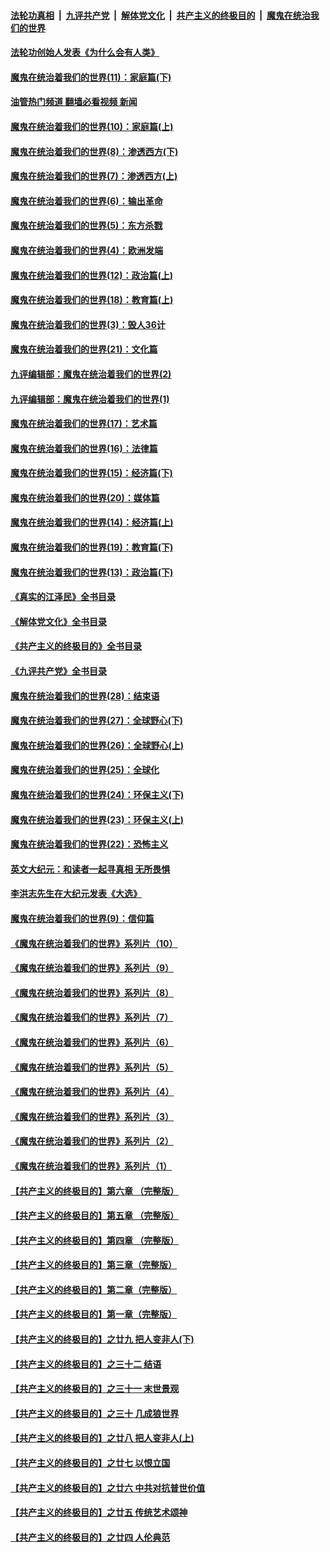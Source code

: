####  [法轮功真相](../../../../basic/blob/master/README.md?t=03140811) &nbsp;|&nbsp; [九评共产党](../../../../9ping.md/blob/master/README.md?t=03140811) &nbsp;|&nbsp; [解体党文化](../../../../jtdwh.md/blob/master/README.md?t=03140811)  &nbsp;|&nbsp; [共产主义的终极目的](../../../../gczydzjmd.md/blob/master/README.md?t=03140811) &nbsp;|&nbsp; [魔鬼在统治我们的世界](../../../../mgztzwmdsj.md/blob/master/README.md?t=03140811) 

#### [法轮功创始人发表《为什么会有人类》](../pages/nsc422/n13912117.md?t=03140811) 

#### [魔鬼在统治着我们的世界(11)：家庭篇(下)](../pages/nsc422/n10440961.md?t=03140811) 

#### [油管热门频道 翻墙必看视频 新闻](http://129.146.143.75:81/youtube.html?03140811)

#### [魔鬼在统治着我们的世界(10)：家庭篇(上)](../pages/nsc422/n10435448.md?t=03140811) 

#### [魔鬼在统治着我们的世界(8)：渗透西方(下)](../pages/nsc422/n10429603.md?t=03140811) 

#### [魔鬼在统治着我们的世界(7)：渗透西方(上)](../pages/nsc422/n10426013.md?t=03140811) 

#### [魔鬼在统治着我们的世界(6)：输出革命](../pages/nsc422/n10421536.md?t=03140811) 

#### [魔鬼在统治着我们的世界(5)：东方杀戮](../pages/nsc422/n10417707.md?t=03140811) 

#### [魔鬼在统治着我们的世界(4)：欧洲发端](../pages/nsc422/n10414890.md?t=03140811) 

#### [魔鬼在统治着我们的世界(12)：政治篇(上)](../pages/nsc422/n10444576.md?t=03140811) 

#### [魔鬼在统治着我们的世界(18)：教育篇(上)](../pages/nsc422/n10526970.md?t=03140811) 

#### [魔鬼在统治着我们的世界(3)：毁人36计](../pages/nsc422/n10411583.md?t=03140811) 

#### [魔鬼在统治着我们的世界(21)：文化篇](../pages/nsc422/n10597706.md?t=03140811) 

#### [九评编辑部：魔鬼在统治着我们的世界(2)](../pages/nsc422/n10410036.md?t=03140811) 

#### [九评编辑部：魔鬼在统治着我们的世界(1)](../pages/nsc422/n10406825.md?t=03140811) 

#### [魔鬼在统治着我们的世界(17)：艺术篇](../pages/nsc422/n10499093.md?t=03140811) 

#### [魔鬼在统治着我们的世界(16)：法律篇](../pages/nsc422/n10485969.md?t=03140811) 

#### [魔鬼在统治着我们的世界(15)：经济篇(下)](../pages/nsc422/n10469975.md?t=03140811) 

#### [魔鬼在统治着我们的世界(20)：媒体篇](../pages/nsc422/n10586579.md?t=03140811) 

#### [魔鬼在统治着我们的世界(14)：经济篇(上)](../pages/nsc422/n10457370.md?t=03140811) 

#### [魔鬼在统治着我们的世界(19)：教育篇(下)](../pages/nsc422/n10564808.md?t=03140811) 

#### [魔鬼在统治着我们的世界(13)：政治篇(下)](../pages/nsc422/n10448270.md?t=03140811) 

#### [《真实的江泽民》全书目录](../pages/nsc422/n13721399.md?t=03140811) 

#### [《解体党文化》全书目录](../pages/nsc422/n13721157.md?t=03140811) 

#### [《共产主义的终极目的》全书目录](../pages/nsc422/n13721048.md?t=03140811) 

#### [《九评共产党》全书目录](../pages/nsc422/n13708085.md?t=03140811) 

#### [魔鬼在统治着我们的世界(28)：结束语](../pages/nsc422/n10936246.md?t=03140811) 

#### [魔鬼在统治着我们的世界(27)：全球野心(下)](../pages/nsc422/n10928319.md?t=03140811) 

#### [魔鬼在统治着我们的世界(26)：全球野心(上)](../pages/nsc422/n10900318.md?t=03140811) 

#### [魔鬼在统治着我们的世界(25)：全球化](../pages/nsc422/n10788205.md?t=03140811) 

#### [魔鬼在统治着我们的世界(24)：环保主义(下)](../pages/nsc422/n10695307.md?t=03140811) 

#### [魔鬼在统治着我们的世界(23)：环保主义(上)](../pages/nsc422/n10688613.md?t=03140811) 

#### [魔鬼在统治着我们的世界(22)：恐怖主义](../pages/nsc422/n10614727.md?t=03140811) 

#### [英文大纪元：和读者一起寻真相 无所畏惧](../pages/nsc422/n12542027.md?t=03140811) 

#### [李洪志先生在大纪元发表《大选》](../pages/nsc422/n12534746.md?t=03140811) 

#### [魔鬼在统治着我们的世界(9)：信仰篇](../pages/nsc422/n10432159.md?t=03140811) 

#### [《魔鬼在统治着我们的世界》系列片（10）](../pages/nsc422/n12292670.md?t=03140811) 

#### [《魔鬼在统治着我们的世界》系列片（9）](../pages/nsc422/n12290859.md?t=03140811) 

#### [《魔鬼在统治着我们的世界》系列片（8）](../pages/nsc422/n12287445.md?t=03140811) 

#### [《魔鬼在统治着我们的世界》系列片（7）](../pages/nsc422/n12283425.md?t=03140811) 

#### [《魔鬼在统治着我们的世界》系列片（6）](../pages/nsc422/n12282314.md?t=03140811) 

#### [《魔鬼在统治着我们的世界》系列片（5）](../pages/nsc422/n12281419.md?t=03140811) 

#### [《魔鬼在统治着我们的世界》系列片（4）](../pages/nsc422/n12274024.md?t=03140811) 

#### [《魔鬼在统治着我们的世界》系列片（3）](../pages/nsc422/n12271322.md?t=03140811) 

#### [《魔鬼在统治着我们的世界》系列片（2）](../pages/nsc422/n12269049.md?t=03140811) 

#### [《魔鬼在统治着我们的世界》系列片（1）](../pages/nsc422/n12267575.md?t=03140811) 

#### [【共产主义的终极目的】第六章 （完整版）](../pages/nsc422/n11428913.md?t=03140811) 

#### [【共产主义的终极目的】第五章 （完整版）](../pages/nsc422/n11428912.md?t=03140811) 

#### [【共产主义的终极目的】第四章 （完整版）](../pages/nsc422/n11428907.md?t=03140811) 

#### [【共产主义的终极目的】第三章（完整版）](../pages/nsc422/n11428848.md?t=03140811) 

#### [【共产主义的终极目的】第二章（完整版）](../pages/nsc422/n11428831.md?t=03140811) 

#### [【共产主义的终极目的】第一章（完整版）](../pages/nsc422/n11417651.md?t=03140811) 

#### [【共产主义的终极目的】之廿九 把人变非人(下)](../pages/nsc422/n11344140.md?t=03140811) 

#### [【共产主义的终极目的】之三十二 结语](../pages/nsc422/n11360535.md?t=03140811) 

#### [【共产主义的终极目的】之三十一 末世景观](../pages/nsc422/n11351129.md?t=03140811) 

#### [【共产主义的终极目的】之三十 几成狼世界](../pages/nsc422/n11348280.md?t=03140811) 

#### [【共产主义的终极目的】之廿八 把人变非人(上)](../pages/nsc422/n11340492.md?t=03140811) 

#### [【共产主义的终极目的】之廿七 以恨立国](../pages/nsc422/n11336944.md?t=03140811) 

#### [【共产主义的终极目的】之廿六 中共对抗普世价值](../pages/nsc422/n11324785.md?t=03140811) 

#### [【共产主义的终极目的】之廿五 传统艺术颂神](../pages/nsc422/n11296396.md?t=03140811) 

#### [【共产主义的终极目的】之廿四 人伦典范](../pages/nsc422/n11296397.md?t=03140811) 

<img src='http://gfw-breaker.win/goodnews/indexes/nsc422.md' width='0px' height='0px'/>
